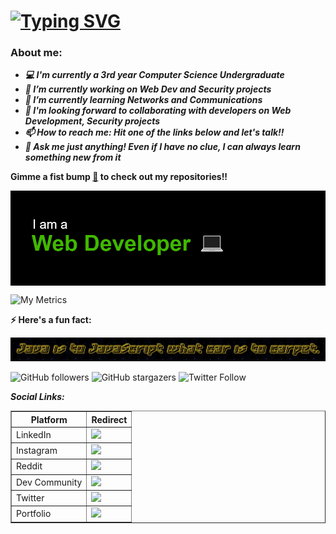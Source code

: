 # [![Typing SVG](https://readme-typing-svg.herokuapp.com?size=24&width=950&lines=Hey+there!+I'm+Vineeth%2C+a+Computer+Science+undergraduate;I+develop+websites+and+IoT+systems%2C+and+secure+systems+and+networks;I'm+a+Web+developer%2C+aspiring+Network+Engineer+and+an+Ethical+Hacker)](https://git.io/typing-svg)

<!--
**vinsdragonis/vinsdragonis** is a ✨ _special_ ✨ repository because its `README.md` (this file) appears on your GitHub profile.

Here are some ideas to get you started:

- 🔭 I’m currently working on ...
- 🌱 I’m currently learning ...
- 👯 I’m looking to collaborate on ...
- 🤔 I’m looking for help with ...
- 💬 Ask me about ...
- 📫 How to reach me: ...
- 😄 Pronouns: ...
- ⚡ Fun fact: ...
-->

### About me:

- ***💻 I'm currently a *3rd year* Computer Science Undergraduate***
- ***🔭 I’m currently working on Web Dev and Security projects***
- ***🌱 I’m currently learning Networks and Communications***
- ***🤝 I'm looking forward to collaborating with developers on Web Development, Security projects***
- ***📫 How to reach me: Hit one of the links below and let's talk!!***
- ***💬 Ask me just anything! Even if I have no clue, I can always learn something new from it***

**Gimme a fist bump <a href="https://github.com/vinsdragonis?tab=repositories">👊</a> to check out my repositories!!**

<p align = "center">
  <img src = "readme banner.png" align = "center">
  <br>
</p>

  ![My Metrics](https://metrics.lecoq.io/vinsdragonis?template=classic&repositories.forks=true&languages=1&activity=1&isocalendar=1&people=1&followup=1&stars=1&notable=1&lines=1&posts=1&pagespeed=1&isocalendar.duration=half-year&languages.limit=8&languages.colors=github&languages.details=percentage&languages.threshold=0%25&stars.limit=4&people.limit=15&people.size=15&people.types=followers%2C%20following&people.identicons=false&people.shuffle=false&activity.limit=7&activity.days=14&activity.filter=all&activity.visibility=all&activity.timestamps=true&pagespeed.url=.user.website&pagespeed.detailed=false&pagespeed.screenshot=false&posts.source=dev.to&posts.descriptions=false&posts.covers=false&posts.limit=4&posts.user=.user.login&config.timezone=Asia%2FCalcutta)

**⚡ Here's a fun fact:**
<p align = "center">
  <img src = "Quote-1.png">
</p>

<!-- [![My contributions graph](https://activity-graph.herokuapp.com/graph?username=vinsdragonis&bg_color=171717&color=01a706&line=00b3ff&point=4fff42&area=true&hide_border=true)](https://github.com/ashutosh00710/github-readme-activity-graph) -->

![GitHub followers](https://img.shields.io/github/followers/vinsdragonis?style=for-the-badge)
![GitHub stargazers](https://img.shields.io/github/stars/vinsdragonis?style=for-the-badge)
![Twitter Follow](https://img.shields.io/twitter/follow/VDragonis?color=%230085ff&label=Twitter&style=for-the-badge)


***Social Links:***

<table border=1 cellpadding=15>
  <thead>
    <tr>
      <th>Platform</th>
      <th>Redirect</th>
    </tr>
  </thead>
  <tbody>
    <tr>
      <td>LinkedIn</td>
      <td><a target="_blank" href="https://www.linkedin.com/in/vineeth-b-416205163/"><img src="https://camo.githubusercontent.com/c8a9c5b414cd812ad6a97a46c29af67239ddaeae08c41724ff7d945fb4c047e5/68747470733a2f2f6564656e742e6769746875622e696f2f537570657254696e7949636f6e732f696d616765732f7376672f6c696e6b6564696e2e737667" width="35px"></a></td>
    </tr>
    <tr>
      <td>Instagram</td>
      <td><a target="_blank" href="https://www.instagram.com/vins._.dragonis"><img src="https://camo.githubusercontent.com/c9dacf0f25a1489fdbc6c0d2b41cda58b77fa210a13a886d6f99e027adfbd358/68747470733a2f2f6564656e742e6769746875622e696f2f537570657254696e7949636f6e732f696d616765732f7376672f696e7374616772616d2e737667" width="35px"></a></td>
    </tr>
    <tr>
      <td>Reddit</td>
      <td><a target="_blank" href="https://www.reddit.com/user/KingDragonis"><img src="https://camo.githubusercontent.com/521640dc2dba501cde1805c0a42cecf5ccf7fc1378f542fe9fda756fb36add25/68747470733a2f2f6564656e742e6769746875622e696f2f537570657254696e7949636f6e732f696d616765732f7376672f7265646469742e737667" width="35px"></a></td>
    </tr>
    <tr>
      <td>Dev Community</td>
      <td><a target="_blank" href="https://dev.to/vinsdragonis"><img src="https://camo.githubusercontent.com/6cc90061976bcd4d1a61a6c76b818538b5a65754f7b7b8068fe0fa49a09def8f/68747470733a2f2f6564656e742e6769746875622e696f2f537570657254696e7949636f6e732f696d616765732f7376672f6465765f746f2e737667" width="35px"></a></td>
    </tr>
    <tr>
      <td>Twitter</td>
      <td><a target="_blank" href="https://twitter.com/VDragonis"><img src="https://camo.githubusercontent.com/35b0b8bfbd8840f35607fb56ad0a139047fd5d6e09ceb060c5c6f0a5abd1044c/68747470733a2f2f6564656e742e6769746875622e696f2f537570657254696e7949636f6e732f696d616765732f7376672f747769747465722e737667" width="35px"></a></td>
    </tr>
    <tr>
      <td>Portfolio</td>
      <td><a target="_blank" href="https://vinsdragonis.github.io/"><img src="favicon (3).ico" width="35px"></a></td>
    </tr>
  </tbody>
</table>
